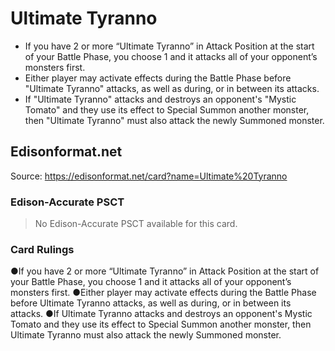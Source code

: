 # Ultimate Tyranno

*   If you have 2 or more “Ultimate Tyranno” in Attack Position at the start of your Battle Phase, you choose 1 and it attacks all of your opponent’s monsters first.
*   Either player may activate effects during the Battle Phase before "Ultimate Tyranno" attacks, as well as during, or in between its attacks.
*   If "Ultimate Tyranno" attacks and destroys an opponent's "Mystic Tomato" and they use its effect to Special Summon another monster, then "Ultimate Tyranno" must also attack the newly Summoned monster.

## Edisonformat.net

Source: https://edisonformat.net/card?name=Ultimate%20Tyranno

### Edison-Accurate PSCT

> No Edison-Accurate PSCT available for this card.

### Card Rulings

●If you have 2 or more “Ultimate Tyranno” in Attack Position at the start of your Battle Phase, you choose 1 and it attacks all of your opponent’s monsters first.
●Either player may activate effects during the Battle Phase before Ultimate Tyranno attacks, as well as during, or in between its attacks.
●If Ultimate Tyranno attacks and destroys an opponent's Mystic Tomato and they use its effect to Special Summon another monster, then Ultimate Tyranno must also attack the newly Summoned monster.
            